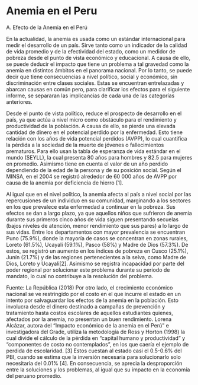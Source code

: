 # Anemia en el Peru
A. Efecto de la Anemia en el Perú

En la actualidad, la anemia es usada como un estándar internacional para medir el desarrollo de un país. Sirve tanto como un indicador de la calidad de vida promedio y de la efectividad del estado, como un medidor de pobreza desde el punto de vista económico y educacional. A causa de ello, se puede deducir el impacto que tiene un problema a tal gravedad como la anemia en distintos ámbitos en el panorama nacional. Por lo tanto, se puede decir que tiene consecuencias a nivel político, social y económico, sin discriminación entre clases sociales. Estas se encuentran entrelazadas y abarcan causas en común pero, para clarificar los efectos para el siguiente informe, se separaran las implicancias de cada una de las categorías anteriores.

Desde el punto de vista político, reduce el prospecto de desarrollo en el país, ya que actúa a nivel micro como obstáculo para el rendimiento y productividad de la población. A causa de ello, se pierde una elevada cantidad de dinero en el potencial perdido por la enfermedad. Esto tiene relación con los años de vida potencial perdidos (AVPP), lo cual cuantifica la pérdida a la sociedad de la muerte de jóvenes o fallecimientos prematuros. Para ello usan la tabla de esperanza de vida estándar en el mundo (SEYLL), la cual presenta 80 años para hombres y 82.5 para mujeres en promedio. Asimismo tiene en cuenta el valor de un año perdido dependiendo de la edad de la persona y de su posición social. Según el MINSA, en el 2004 se registró alrededor de 60 000 años de AVPP por causa de la anemia por deficiencia de hierro [1]. 

Al igual que en el nivel político, la anemia afecta al país a nivel social por las repercusiones de un individuo en su comunidad, marginando a los sectores en los que prevalece esta enfermedad a continuar en la pobreza. Sus efectos se dan a largo plazo, ya que aquellos niños que sufrieron de anemia durante sus primeros cinco años de vida siguen presentando secuelas (bajos niveles de atención, menor rendimiento que sus pares) a lo largo de sus vidas. Entre los departamentos con mayor prevalencia se encuentran Puno (75.9%), donde la mayoría de casos se concentran en zonas rurales, Loreto (61.5%), Ucayali (59.1%), Pasco (58%) y Madre de Dios (57.3%). De estos, se registró un aumento en los índices de pobreza en Cusco (25.1%), Junín (21.7%) y de las regiones pertenecientes a la selva, como Madre de Dios, Loreto y Ucayali[2]. Asimismo se registra incapacidad por parte del poder regional por solucionar este problema durante su periodo de mandato, lo cual no contribuye a la resolución del problema.


Fuente: La República (2018)
Por otro lado, el crecimiento económico nacional se ve restringido por el costo en el que incurre el estado en un intento por salvaguardar los efectos de la anemia en la población. Esto involucra desde el dinero destinado a campañas de prevención y tratamiento hasta costos escolares de aquellos estudiantes quienes, afectados por la anemia, no presentan un buen rendimiento. Lorena Alcázar, autora del “Impacto económico de la anemia en el Perú” e investigadora del Grade, utiliza la metodología de Ross y Horton (1998) la cual divide el cálculo de la pérdida en “capital humano y productividad” y “componentes de costo no contemplados”, en los que caería el ejemplo de perdida de escolaridad. [3] Estos cuestan al estado casi el 0.5-0.6% del PBI, cuando se estima que la inversión necesaria para solucionarlo solo necesitaría del 0.01% [4]. En consecuencia, se aprecia la desproporción entre la soluciones y los problemas, al igual que su impacto en la economía del peruano promedio.

